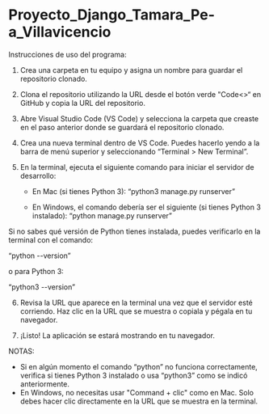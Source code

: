 # Proyecto_Django_Tamara_Pe-a_Villavicencio

Instrucciones de uso del programa:

1. Crea una carpeta en tu equipo y asigna un nombre para guardar el repositorio clonado.
   
2. Clona el repositorio utilizando la URL desde el botón verde "Code<>“ en GitHub y copia la URL del repositorio.

3. Abre Visual Studio Code (VS Code) y selecciona la carpeta que creaste en el paso anterior donde se guardará el repositorio clonado.

4. Crea una nueva terminal dentro de VS Code. Puedes hacerlo yendo a la barra de menú superior y seleccionando “Terminal > New Terminal”.

5. En la terminal, ejecuta el siguiente comando para iniciar el servidor de desarrollo:

   - En Mac (si tienes Python 3):
     “python3 manage.py runserver”

   - En Windows, el comando debería ser el siguiente (si tienes Python 3 instalado):
     “python manage.py runserver”

Si no sabes qué versión de Python tienes instalada, puedes verificarlo en la terminal con el comando:

   “python --version”

   o para Python 3:

   “python3 --version”


6. Revisa la URL que aparece en la terminal una vez que el servidor esté corriendo. Haz clic en la URL que se muestra o copiala y pégala en tu navegador.

7. ¡Listo! La aplicación se estará mostrando en tu navegador.

NOTAS:
- Si en algún momento el comando “python” no funciona correctamente, verifica si tienes Python 3 instalado o usa “python3” como se indicó anteriormente.
- En Windows, no necesitas usar "Command + clic" como en Mac. Solo debes hacer clic directamente en la URL que se muestra en la terminal.
